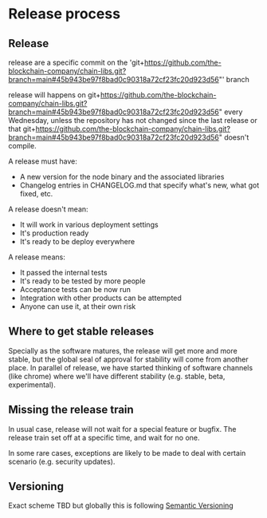 # Release process

## Release

release are a specific commit on the 'git+https://github.com/the-blockchain-company/chain-libs.git?branch=main#45b943be97f8bad0c90318a72cf23fc20d923d56"' branch

release will happens on git+https://github.com/the-blockchain-company/chain-libs.git?branch=main#45b943be97f8bad0c90318a72cf23fc20d923d56" every Wednesday, unless the repository
has not changed since the last release or that git+https://github.com/the-blockchain-company/chain-libs.git?branch=main#45b943be97f8bad0c90318a72cf23fc20d923d56" doesn't compile.

A release must have:

* A new version for the node binary and the associated libraries
* Changelog entries in CHANGELOG.md that specify what's new, what got fixed, etc.

A release doesn't mean:

* It will work in various deployment settings
* It's production ready
* It's ready to be deploy everywhere

A release means:

* It passed the internal tests
* It's ready to be tested by more people
* Acceptance tests can be now run
* Integration with other products can be attempted
* Anyone can use it, at their own risk

## Where to get stable releases

Specially as the software matures, the release will get more and more stable,
but the global seal of approval for stability will come from another place.
In parallel of release, we have started thinking of software channels (like chrome)
where we'll have different stability (e.g. stable, beta, experimental).

## Missing the release train

In usual case, release will not wait for a special feature or bugfix. The
release train set off at a specific time, and wait for no one.

In some rare cases, exceptions are likely to be made to deal with certain
scenario (e.g. security updates).

## Versioning

Exact scheme TBD but globally this is following [Semantic Versioning](https://semver.org/)
